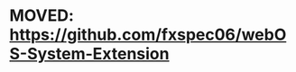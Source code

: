 MOVED: https://github.com/fxspec06/webOS-System-Extension
===========================================================